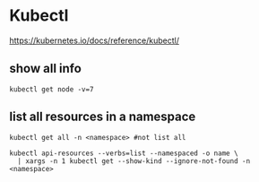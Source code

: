 # Kubectl
https://kubernetes.io/docs/reference/kubectl/

## show all info
```
kubectl get node -v=7
```

## list all resources in a namespace
```
kubectl get all -n <namespace> #not list all

kubectl api-resources --verbs=list --namespaced -o name \
  | xargs -n 1 kubectl get --show-kind --ignore-not-found -n <namespace>
```
